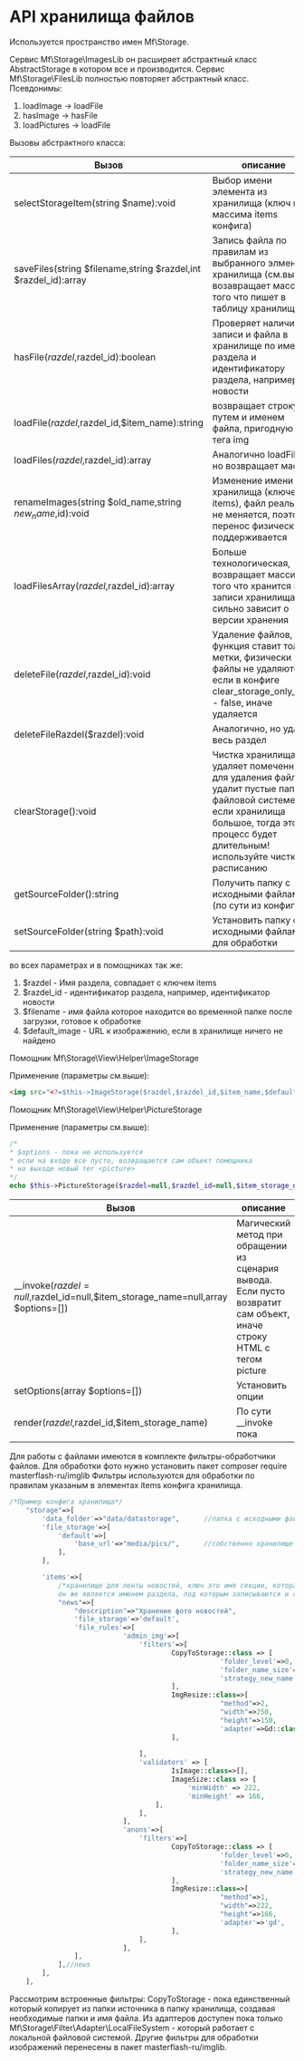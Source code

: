 # API хранилища файлов

Используется пространство имен Mf\Storage.


Сервис Mf\Storage\ImagesLib он расширяет абстрактный класс AbstractStorage в котором все и производится. 
Сервис Mf\Storage\FilesLib полностью повторяет абстрактный класс.
Псевдонимы:
1. loadImage -> loadFile
2. hasImage -> hasFile
3. loadPictures -> loadFile


Вызовы абстрактного класса:

Вызов | описание
------|--------------
 selectStorageItem(string $name):void | Выбор имени элемента из хранилища (ключ из массима items конфига) 
 saveFiles(string $filename,string $razdel,int $razdel_id):array | Запись файла по правилам из выбранного элмента хранилища (см.выше), возавращает массив того что пишет в таблицу хранилища.
 hasFile($razdel,$razdel_id):boolean | Проверяет наличие записи и файла в хранилище по имени раздела и идентификатору раздела, например, новости
 loadFile($razdel,$razdel_id,$item_name):string | возвращает строку с путем и именем файла, пригодную для тега img
 loadFiles($razdel,$razdel_id):array | Аналогично loadFile, но возвращает массив
 renameImages(string $old_name,string $new_name,$id):void | Изменение имени хранилища (ключей из items), файл реально не меняется, поэтому перенос физически не поддерживается
 loadFilesArray($razdel,$razdel_id):array | Больше технологическая, возвращает массив того что хранится в записи хранилища, сильно зависит о версии хранения
 deleteFile($razdel,$razdel_id):void | Удаление файлов, функция ставит только метки, физически файлы не удаляются, если в конфиге clear_storage_only_cron - false, иначе удаляется
 deleteFileRazdel($razdel):void | Аналогично, но удалиь весь раздел
 clearStorage():void | Чистка хранилища, удаляет помеченные для удаления файлы, удалит пустые папки в файловой системе, если хранилища большое, тогда этот процесс будет длительным! используйте чистку по расписанию
 getSourceFolder():string | Получить папку с исходными файлами (по сути из конфига)
 setSourceFolder(string $path):void | Установить папку с исходными файлами для обработки
 
 
 во всех параметрах и в помощниках так же:
 1. $razdel - Имя раздела, совпадает с ключем items
 2. $razdel_id - идентификатор раздела, например, идентификатор новости
 3. $filename - имя файла которое находится во временной папке после загрузки, готовое к обработке
 4. $default_image - URL к изображению, если в хранилище ничего не найдено
 
 
Помощник Mf\Storage\View\Helper\ImageStorage

Применение (параметры см.выше):
```html
<img src="<?=$this->ImageStorage($razdel,$razdel_id,$item_name,$default_image)?>" alt="">
```

Помощник Mf\Storage\View\Helper\PictureStorage

Применение (параметры см.выше):
```php
/*
* $options - пока не используется
* если на входе все пусто, возвращается сам объект помощника
* на выходе новый тег <picture> 
*/
echo $this->PictureStorage($razdel=null,$razdel_id=null,$item_storage_name=null,array $options=[]);
```

Вызов | описание
------|--------------
__invoke($razdel=null,$razdel_id=null,$item_storage_name=null,array $options=[]) | Магический метод при обращении из сценария вывода. Если пусто возвратит сам объект, иначе строку HTML с тегом picture
setOptions(array $options=[]) | Установить опции 
render($razdel,$razdel_id,$item_storage_name) | По сути __invoke пока

Для работы с файлами имеются в комплекте фильтры-обработчики файлов. Для обработки фото нужно установить пакет composer require masterflash-ru/imglib
Фильтры используются для обработки по правилам указаным в элементах items конфига хранилища.
```php
/*Пример конфига хранилища*/
    "storage"=>[
        'data_folder'=>"data/datastorage",      //папка с исходными файлами
        'file_storage'=>[
            'default'=>[
                'base_url'=>"media/pics/",      //собственно хранилище файлов, их может быть много
            ],
        ],

        'items'=>[
            /*хранилище для ленты новостей, ключ это имя секции, которая используется для работы
            он же является именем раздела, под которым записываются и считываются файлы*/
            "news"=>[
                "description"=>"Хранение фото новостей",
                'file_storage'=>'default',
                'file_rules'=>[
                            'admin_img'=>[
                                'filters'=>[
                                        CopyToStorage::class => [
                                                    'folder_level'=>0,
                                                    'folder_name_size'=>3,
                                                    'strategy_new_name'=>'md5'
                                        ],
                                        ImgResize::class=>[
                                                    "method"=>2,
                                                    "width"=>250,
                                                    "height"=>150,
                                                    'adapter'=>Gd::class,
                                        ],
    
                                ],
                                'validators' => [
                                        IsImage::class=>[],
                                        ImageSize::class => [
                                            'minWidth' => 222,
                                            'minHeight' => 166,
                                    ],
                                ],
                            ],
                            'anons'=>[
                                'filters'=>[
                                        CopyToStorage::class => [
                                                    'folder_level'=>0,
                                                    'folder_name_size'=>3,
                                                    'strategy_new_name'=>'md5'
                                        ],
                                        ImgResize::class=>[
                                                    "method"=>1,
                                                    "width"=>222,
                                                    "height"=>166,
                                                    'adapter'=>'gd',
                                        ],
                                ],
                            ],
                ],
            ],//news
        ],
    ],
```
Рассмотрим встроенные фильтры:
CopyToStorage - пока единственный который копирует из папки источника в папку хранилища, создавая необходимые папки и имя файла. 
Из адаптеров доступен пока только Mf\Storage\Filter\Adapter\LocalFileSystem - который работает с локальной файловой системой.
Другие фильтры для обработки изображений перенесены в пакет masterflash-ru/imglib.


